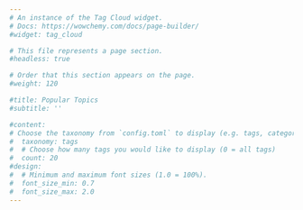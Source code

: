 ```yaml
---
# An instance of the Tag Cloud widget.
# Docs: https://wowchemy.com/docs/page-builder/
#widget: tag_cloud

# This file represents a page section.
#headless: true

# Order that this section appears on the page.
#weight: 120

#title: Popular Topics
#subtitle: ''

#content:
# Choose the taxonomy from `config.toml` to display (e.g. tags, categories)
#  taxonomy: tags
#  # Choose how many tags you would like to display (0 = all tags)
#  count: 20
#design:
#  # Minimum and maximum font sizes (1.0 = 100%).
#  font_size_min: 0.7
#  font_size_max: 2.0
---
```

